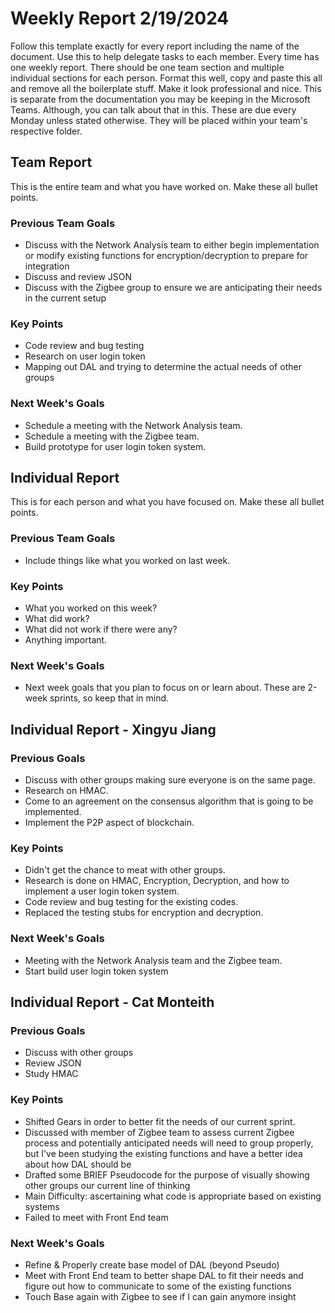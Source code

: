 # Weekly Report 2/19/2024
Follow this template exactly for every report including the name of the document. Use this to help delegate tasks to each member. Every time has one weekly report. There should be one team section and multiple individual sections for each person.
Format this well, copy and paste this all and remove all the boilerplate stuff. Make it look professional and nice. This is separate from the documentation you may be keeping in the Microsoft Teams. Although, you can talk about that in this. These are due every Monday unless stated otherwise. They will be placed within your team's respective folder.

## Team Report
This is the entire team and what you have worked on. Make these all bullet points.

### Previous Team Goals
- Discuss with the Network Analysis team to either begin implementation or modify existing functions for encryption/decryption to prepare for integration
- Discuss and review JSON
- Discuss with the Zigbee group to ensure we are anticipating their needs in the current setup

### Key Points
- Code review and bug testing
- Research on user login token
- Mapping out DAL and trying to determine the actual needs of other groups 
  
### Next Week's Goals
- Schedule a meeting with the Network Analysis team.
- Schedule a meeting with the Zigbee team.
- Build prototype for user login token system.

## Individual Report
This is for each person and what you have focused on. Make these all bullet points.

### Previous Team Goals
- Include things like what you worked on last week.
  
### Key Points
- What you worked on this week?
- What did work?
- What did not work if there were any?
- Anything important.
  
### Next Week's Goals
- Next week goals that you plan to focus on or learn about. These are 2-week sprints, so keep that in mind.

## Individual Report - Xingyu Jiang
### Previous Goals
- Discuss with other groups making sure everyone is on the same page.
- Research on HMAC.
- Come to an agreement on the consensus algorithm that is going to be implemented.
- Implement the P2P aspect of blockchain.

### Key Points
- Didn't get the chance to meat with other groups. 
- Research is done on HMAC, Encryption, Decryption, and how to implement a user login token system. 
- Code review and bug testing for the existing codes. 
- Replaced the testing stubs for encryption and decryption.

### Next Week's Goals
- Meeting with the Network Analysis team and the Zigbee team.
- Start build user login token system

## Individual Report - Cat Monteith 
### Previous Goals 
- Discuss with other groups 
- Review JSON 
- Study HMAC

### Key Points
- Shifted Gears in order to better fit the needs of our current sprint.
- Discussed with member of Zigbee team to assess current Zigbee process and potentially anticipated needs
  will need to group properly, but I've been studying the existing functions and have a better idea about how DAL should be 
- Drafted some BRIEF Pseudocode for the purpose of visually showing other groups our current line of thinking
- Main Difficulty: ascertaining what code is appropriate based on existing systems
- Failed to meet with Front End team

### Next Week's Goals 
- Refine & Properly create base model of DAL (beyond Pseudo)
- Meet with Front End team to better shape DAL to fit their needs and figure out how to communicate to some of 
the existing functions 
- Touch Base again with Zigbee to see if I can gain anymore insight
